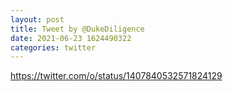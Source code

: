 ```yaml
--- 
layout: post 
title: Tweet by @DukeDiligence 
date: 2021-06-23 1624490322 
categories: twitter 
--- 
```

https://twitter.com/o/status/1407840532571824129